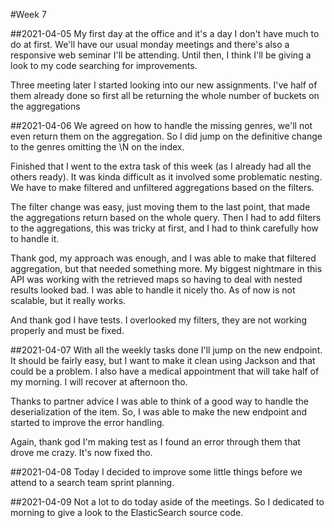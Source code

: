 #Week 7

##2021-04-05
My first day at the office and it's a day I don't have much to do at first.
We'll have our usual monday meetings and there's also a responsive web seminar I'll be attending.
Until then, I think I'll be giving a look to my code searching for improvements.

Three meeting later I started looking into our new assignments.
I've half of them already done so first all be returning the whole number of buckets on the aggregations

##2021-04-06
We agreed on how to handle the missing genres, we'll not even return them on the aggregation. 
So I did jump on the definitive change to the genres omitting the \N on the index.

Finished that I went to the extra task of this week (as I already had all the others ready).
It was kinda difficult as it involved some problematic nesting.
We have to make filtered and unfiltered aggregations based on the filters.

The filter change was easy, just moving them to the last point, that made the aggregations return based on the whole query.
Then I had to add filters to the aggregations, this was tricky at first, and I had to think carefully how to handle it.

Thank god, my approach was enough, and I was able to make that filtered aggregation, but that needed something more.
My biggest nightmare in this API was working with the retrieved maps so having to deal with nested results looked bad.
I was able to handle it nicely tho. As of now is not scalable, but it really works.

And thank god I have tests. 
I overlooked my filters, they are not working properly and must be fixed.

##2021-04-07
With all the weekly tasks done I'll jump on the new endpoint.
It should be fairly easy, but I want to make it clean using Jackson and that could be a problem.
I also have a medical appointment that will take half of my morning.
I will recover at afternoon tho.

Thanks to partner advice I was able to think of a good way to handle the deserialization of the item.
So, I was able to make the new endpoint and started to improve the error handling.

Again, thank god I'm making test as I found an error through them that drove me crazy.
It's now fixed tho.

##2021-04-08
Today I decided to improve some little things before we attend to a search team sprint planning.

##2021-04-09
Not a lot to do today aside of the meetings.
So I dedicated to morning to give a look to the ElasticSearch source code.
